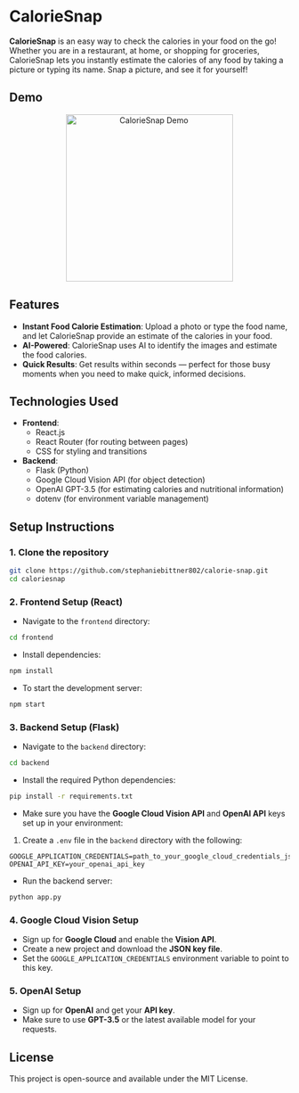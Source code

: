 
# CalorieSnap

**CalorieSnap** is an easy way to check the calories in your food on the go! Whether you are in a restaurant, at home, or shopping for groceries, CalorieSnap lets you instantly estimate the calories of any food by taking a picture or typing its name. Snap a picture, and see it for yourself!

## Demo

<p align="center">
  <img src="assets/demo.gif" alt="CalorieSnap Demo" width="300" />
</p>

## Features

- **Instant Food Calorie Estimation**: Upload a photo or type the food name, and let CalorieSnap provide an estimate of the calories in your food.
- **AI-Powered**: CalorieSnap uses AI to identify the images and estimate the food calories.
- **Quick Results**: Get results within seconds — perfect for those busy moments when you need to make quick, informed decisions.



## **Technologies Used**
- **Frontend**: 
  - React.js
  - React Router (for routing between pages)
  - CSS for styling and transitions
- **Backend**:
  - Flask (Python)
  - Google Cloud Vision API (for object detection)
  - OpenAI GPT-3.5 (for estimating calories and nutritional information)
  - dotenv (for environment variable management)



## **Setup Instructions**

### 1. **Clone the repository**

```bash
git clone https://github.com/stephaniebittner802/calorie-snap.git
cd caloriesnap
```

### 2. **Frontend Setup (React)**

- Navigate to the `frontend` directory:

```bash
cd frontend
```

- Install dependencies:

```bash
npm install
```

- To start the development server:

```bash
npm start
```

### 3. **Backend Setup (Flask)**

- Navigate to the `backend` directory:

```bash
cd backend
```

- Install the required Python dependencies:

```bash
pip install -r requirements.txt
```

- Make sure you have the **Google Cloud Vision API** and **OpenAI API** keys set up in your environment:

1. Create a `.env` file in the `backend` directory with the following:

```env
GOOGLE_APPLICATION_CREDENTIALS=path_to_your_google_cloud_credentials_json
OPENAI_API_KEY=your_openai_api_key
```

- Run the backend server:

```bash
python app.py
```

### 4. **Google Cloud Vision Setup**

- Sign up for **Google Cloud** and enable the **Vision API**.
- Create a new project and download the **JSON key file**.
- Set the `GOOGLE_APPLICATION_CREDENTIALS` environment variable to point to this key.

### 5. **OpenAI Setup**

- Sign up for **OpenAI** and get your **API key**.
- Make sure to use **GPT-3.5** or the latest available model for your requests.


## **License**

This project is open-source and available under the MIT License.